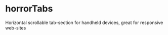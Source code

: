 horrorTabs
==========

Horizontal scrollable tab-section for handheld devices, great for responsive web-sites

